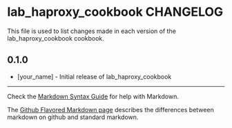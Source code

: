 lab_haproxy_cookbook CHANGELOG
==============================

This file is used to list changes made in each version of the lab_haproxy_cookbook cookbook.

0.1.0
-----
- [your_name] - Initial release of lab_haproxy_cookbook

- - -
Check the [Markdown Syntax Guide](http://daringfireball.net/projects/markdown/syntax) for help with Markdown.

The [Github Flavored Markdown page](http://github.github.com/github-flavored-markdown/) describes the differences between markdown on github and standard markdown.
